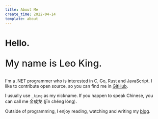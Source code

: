 ```yaml
---
title: About Me
create_time: 2022-04-14
template: about
---
```


# Hello.

<p style="font-weight: 500; font-size: 2.2em">My name is Leo King.</p>

I'm a .NET programmer who is interested in C, Go, Rust and JavaScript. I like to contribute open source, so you can find me in [GitHub](https://github.com/tatwd).

I usually use `_king` as my nickname. If you happen to speak Chinese, you can call me 金成龙 (jīn chéng lóng).
<!--  You can also find me on [知乎](https://zhihu.com). -->
<!-- Sometimes, I write [blog](https://tatwd.github.io/blog/). -->

Outside of programming, I enjoy reading, watching and writing my [blog](https://blog.cloong.me/).
